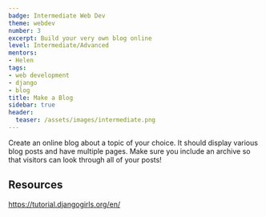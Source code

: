 ```yaml
---
badge: Intermediate Web Dev
theme: webdev
number: 3
excerpt: Build your very own blog online
level: Intermediate/Advanced
mentors:
- Helen
tags:
- web development
- django
- blog
title: Make a Blog
sidebar: true
header:
  teaser: /assets/images/intermediate.png
---
```

Create an online blog about a topic of your choice. It should display various blog posts and have multiple pages. Make sure you include an archive so that visitors can look through all of your posts!

 

## Resources
<a href="https://tutorial.djangogirls.org/en/" rel="noopener">https://tutorial.djangogirls.org/en/</a>

